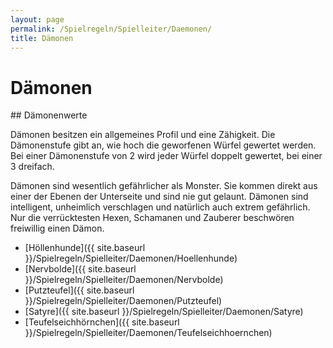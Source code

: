```yaml
---
layout: page
permalink: /Spielregeln/Spielleiter/Daemonen/
title: Dämonen
---
```


# Dämonen


<div class="hinweis">
## Dämonenwerte

Dämonen besitzen ein allgemeines Profil und eine Zähigkeit. Die Dämonenstufe gibt an, wie hoch die geworfenen Würfel gewertet werden. Bei einer Dämonenstufe von 2 wird jeder Würfel doppelt gewertet, bei einer 3 dreifach.

</div>

Dämonen sind wesentlich gefährlicher als Monster. Sie kommen direkt aus einer der Ebenen der Unterseite und sind nie gut gelaunt. Dämonen sind intelligent, unheimlich verschlagen und natürlich auch extrem gefährlich. Nur die verrücktesten Hexen, Schamanen und Zauberer beschwören freiwillig einen Dämon.

- [Höllenhunde]({{ site.baseurl }}/Spielregeln/Spielleiter/Daemonen/Hoellenhunde)
- [Nervbolde]({{ site.baseurl }}/Spielregeln/Spielleiter/Daemonen/Nervbolde)
- [Putzteufel]({{ site.baseurl }}/Spielregeln/Spielleiter/Daemonen/Putzteufel)
- [Satyre]({{ site.baseurl }}/Spielregeln/Spielleiter/Daemonen/Satyre)
- [Teufelseichhörnchen]({{ site.baseurl }}/Spielregeln/Spielleiter/Daemonen/Teufelseichhoernchen)


